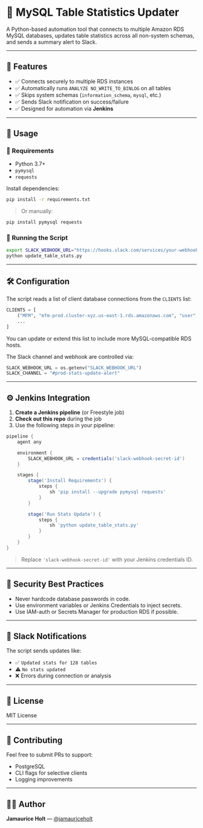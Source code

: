 # 🔧 MySQL Table Statistics Updater

A Python-based automation tool that connects to multiple Amazon RDS MySQL databases, updates table statistics across all non-system schemas, and sends a summary alert to Slack.

---

## 📌 Features

- ✅ Connects securely to multiple RDS instances
- ✅ Automatically runs `ANALYZE NO_WRITE_TO_BINLOG` on all tables
- ✅ Skips system schemas (`information_schema`, `mysql`, etc.)
- ✅ Sends Slack notification on success/failure
- ✅ Designed for automation via **Jenkins**

---

## 🚀 Usage

### 🔧 Requirements

- Python 3.7+
- `pymysql`
- `requests`

Install dependencies:

```bash
pip install -r requirements.txt
````

> Or manually:

```bash
pip install pymysql requests
```

### 📄 Running the Script

```bash
export SLACK_WEBHOOK_URL="https://hooks.slack.com/services/your-webhook-url"
python update_table_stats.py
```

---

## 🛠️ Configuration

The script reads a list of client database connections from the `CLIENTS` list:

```python
CLIENTS = [
    ("MFM", "mfm-prod.cluster-xyz.us-east-1.rds.amazonaws.com", "user", "password"),
    ...
]
```

You can update or extend this list to include more MySQL-compatible RDS hosts.

The Slack channel and webhook are controlled via:

```python
SLACK_WEBHOOK_URL = os.getenv("SLACK_WEBHOOK_URL")
SLACK_CHANNEL = "#prod-stats-update-alert"
```

---

## ⚙️ Jenkins Integration

1. **Create a Jenkins pipeline** (or Freestyle job)
2. **Check out this repo** during the job
3. Use the following steps in your pipeline:

```groovy
pipeline {
    agent any

    environment {
        SLACK_WEBHOOK_URL = credentials('slack-webhook-secret-id')
    }

    stages {
        stage('Install Requirements') {
            steps {
                sh 'pip install --upgrade pymysql requests'
            }
        }

        stage('Run Stats Update') {
            steps {
                sh 'python update_table_stats.py'
            }
        }
    }
}
```

> Replace `'slack-webhook-secret-id'` with your Jenkins credentials ID.

---

## 🔐 Security Best Practices

* Never hardcode database passwords in code.
* Use environment variables or Jenkins Credentials to inject secrets.
* Use IAM-auth or Secrets Manager for production RDS if possible.

---

## 📣 Slack Notifications

The script sends updates like:

* ✅ `Updated stats for 128 tables`
* ⚠️ `No stats updated`
* ❌ Errors during connection or analysis

---

## 🧾 License

MIT License

---

## 🤝 Contributing

Feel free to submit PRs to support:

* PostgreSQL
* CLI flags for selective clients
* Logging improvements

---

## 👨‍💻 Author

**Jamaurice Holt** — [@jamauriceholt](https://github.com/jamaurice)

